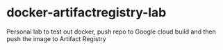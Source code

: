 # docker-artifactregistry-lab
Personal lab to test out docker, push repo to Google cloud build and then push the image to Artifact Registry
